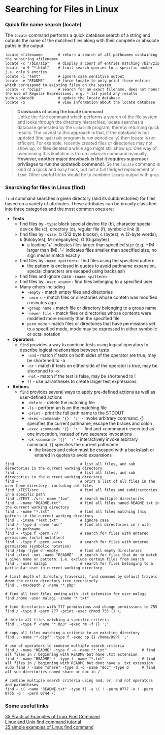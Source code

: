 # Searching for Files in Linux

### Quick file name search (locate)
The ```locate``` command performs a quick database search of a string and outputs the name of the matched files along with their complete or absolute paths in the output.

```console
locate <filename>       # return a search of all pathnames containing the substring <filename>
locate -c "/bin/zip"    # display a count of entries matching /bin/zip 
locate -n 9 "*.html"    # limit search queries to a specific number i.e. only 9 entries
locate -i "TeXt"        # ignore case sensitive output
locate -e "README"      # force locate to only print those entries which correspond to existing files on the system
locate -r "bzip2"       # search for an exact filename, does not honor the use of Regular Expressions, e.g. *.txt yield any results
sudo updatedb           # update the locate database
locate -S               # view information about the locate database
```
> **Drawbacks of using the locate command** <br>
  Unlike the ```find``` command which performs a search of the file system and looks through the directory hierarchies, locate searches a database generated by the ```updatedb``` program, thereby returning quick results. The caveat to this approach is that, if the database is not updated (the ```updatedb``` program is run periodically) then locate is not efficient. For example, recently created files or directories may not show up, or files deleted a while ago might still show up. One way of overcoming this limitation is to run ```updatedb``` command manually. **However, another major drawback is that it requires superuser privilages to run the updatedb command!**. So the ```locate``` command is kind of a quick and easy hack, but not a full fledged replacement of ```find```. Other useful tricks would be to combine ```locate``` output with ```grep```.


### Searching for files in Linux (find)
```find``` command searches a given directory (and its subdirectories) for files based on a variety of attributes. These attributes can be broadly classified into three categories and the most common ones are:
* **Tests**
    * find files by ```-type```: block special device file (b), character special device file (c), directory (d), regular file (f), symbolic link (l)
    * find files by ```-size:``` b (512 byte blocks), c (bytes), w (2-byte words), k (Kilobytes), M (megabytes), G (Gigabytes)
        * a leading '+' indicates files larger than specified size (e.g. +1M - larger than 1M), '-' indicates files smaller than specified size, no sign means match exactly
    * find files by ```-name <pattern>:``` find files using the specified pattern
        * the pattern is enclosed in quotes to avoid pathname expansion, special characters are escaped using backslash
    * find files and ignore case ```-iname <pattern>```
    * find files by ```-user <name>:``` find files belonging to a specified user
    * Many others including
      * ```-empty```      - match empty files and directories
      * ```-cmin n```     - match files or directories whose contetn was modified _n_ minutes ago
      * ```-group name``` - match file or directory belonging to a group name
      * ```-newer file``` - match files or directories whose contents were modified more recently than the specified file
      * ```perm mode```   - match files or directories that have permissions set to a specified mode, mode may be expressed in either symbolic or octal notation
* **Operators**
    * ```find``` provides a way to combine tests using logical operators to describe logical relationships between tests
        * ```-and``` - match if tests on both sides of the operator are true, may be shortened to -a
        * ```-or```  - match if tests on either side of the operator is true, may be shortened to -o
        * ```-not``` - match if the test is false, may be shortened to !
        * ```()``` - use parantheses to create larger test expressions
* **Actions** 
  * ```find``` provides several ways to apply pre-defined actions as well as user-defined actions
      * ```-delete``` - delete the matching file
      * ```-ls```     - perform an ls on the matching file
      * ```-print```  - print the full path name to the STDOUT
      * ```-exec <command> '{}' ';'``` - invoke arbitrary command, \{\} specifies the current pathname, escape the braces and colon
      * ```-exec <command> '{}' '+'``` - find and \<command\> executed as one invocation, instead of two seperate invocations
      * ```-ok <command> '{}' ';'```   - interactively invoke arbitrary command, \{\} specifies the current pathname
        * the braces and colon must be escaped with a backslash or entered in quotes to avoid expansions
 

```console
find                              # list all files, and sub directories in the current working directory
find .                            # list all files, and sub directories in the current working directory
find ~                            # print a list of all files in the user home directory, including dot files
find ./TEST/src                   # find all files and subdirectories in a specific path
find ./TEST ./src -name "foo"     # search multiple directories
find . -name "README.txt"         # find all files named README.txt in the current working directory
find . -name "*.txt"              # find all files matching this pattern in the current working directory
find . -iname "TeXt.txt"          # ignore case
find / -type d -name "usr"        # find all directories in / with /usr in pathname
find ~ -type f -perm 777          # search for files with entered permissons (octal notation)
find ~ -type f -perm u=rwx        # search for files with entered permissons (symbolic notation)
find /tmp -type d -empty          # find all empty directories
find ./test -not -name "README"   # search for files that do no match a given name or pattern, i.e. exclude certain files from search
find . -user malagi               # search for files belonging to a particular user in current working directory

# limit depth of directory traversal, find command by default travels down the entire directory tree recursively
find . -maxdepth 2 -name "*.php"  

# find all text files ending with .txt extension for user malagi 
find /home -user malagi -iname "*.txt"                                

# find directories with 777 permissions and change permissions to 755
find / -type d -perm 777 -print -exec chmod 755 {} \;

# delete all files matching a specific criteria
find . -type f -name "*.mp3" -exec rm -f {} ';'

# copy all files matching a criteria to an existing directory
find . -name "*.dspf" -type f -exec cp {} /home/DSPF ';'

# use of operators to combine multiple search criteria
find / -name "README" -type f -a -name "*.txt"                # find all files in / beginning with README but have .txt extension
find / -name "README" ! -type f -name "*.txt"                 # find all files in / beginning with README but dont have a .txt extension
sudo find / -name "share" -type d -o -name "doc" -type d      # find all sub-directories named share or doc in /

# combine multiple search criteria using and, or, and not operators and parantheses
find ~ \( -name "README.txt" -type f) -a \( ! -perm 0777 -o ! -perm 0755 -o ! -perm 0744 \)
```

### Some useful links
[35 Practical Examples of Linux Find Command](https://www.tecmint.com/35-practical-examples-of-linux-find-command/)  <br>
[Linux and Unix find command tutorial](https://shapeshed.com/unix-find/)  
[25 simple examples of Linux find command](https://www.binarytides.com/linux-find-command-examples/)
